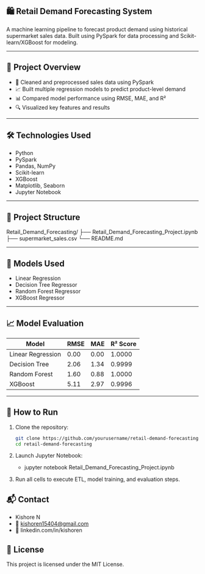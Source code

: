 ## 🛍️ Retail Demand Forecasting System

A machine learning pipeline to forecast product demand using historical supermarket sales data. Built using PySpark for data processing and Scikit-learn/XGBoost for modeling.

---

## 📌 Project Overview

- 🧹 Cleaned and preprocessed sales data using PySpark
- 📈 Built multiple regression models to predict product-level demand
- 📊 Compared model performance using RMSE, MAE, and R²
- 🔍 Visualized key features and results

---

## 🛠️ Technologies Used

- Python
- PySpark
- Pandas, NumPy
- Scikit-learn
- XGBoost
- Matplotlib, Seaborn
- Jupyter Notebook

---

## 📁 Project Structure

Retail_Demand_Forecasting/
├── Retail_Demand_Forecasting_Project.ipynb
├── supermarket_sales.csv
└── README.md

---

## 🧪 Models Used

- Linear Regression
- Decision Tree Regressor
- Random Forest Regressor
- XGBoost Regressor

---

## 📈 Model Evaluation

| Model             | RMSE   | MAE  | R² Score |
|------------------|--------|------|----------|
| Linear Regression | 0.00   | 0.00 | 1.0000   |
| Decision Tree     | 2.06   | 1.34 | 0.9999   |
| Random Forest     | 1.60   | 0.88 | 1.0000   |
| XGBoost           | 5.11   | 2.97 | 0.9996   |

---

## 🚀 How to Run

1. Clone the repository:
   ```bash
   git clone https://github.com/yourusername/retail-demand-forecasting.git
   cd retail-demand-forecasting

2. Launch Jupyter Notebook: 

     - jupyter notebook Retail_Demand_Forecasting_Project.ipynb

3. Run all cells to execute ETL, model training, and evaluation steps.


## 📬 Contact
- Kishore N
- 📧 kishoren15404@gmail.com
- 🔗 linkedin.com/in/kishoren

## 📄 License
This project is licensed under the MIT License.
